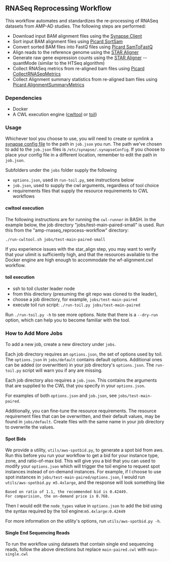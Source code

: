 ## RNASeq Reprocessing Workflow
This workflow automates and standardizes the re-processing of RNASeq datasets from AMP-AD studies. The following steps are performed:

* Download input BAM alignment files using the [Synapse Client](https://python-docs.synapse.org//build/html/CommandLineClient.html)
* Sort input BAM alignment files using [Picard SortSam](https://broadinstitute.github.io/picard/command-line-overview.html#SortSam)
* Convert sorted BAM files into FastQ files using [Picard SamToFastQ](https://broadinstitute.github.io/picard/command-line-overview.html#SamToFastq)
* Align reads to the reference genome using the [STAR Aligner](https://github.com/alexdobin/STAR)
* Generate raw gene expression counts using the [STAR Aligner](https://github.com/alexdobin/STAR) --quantMode (similar to the HTSeq algorithm)
* Collect RNASeq metrics from re-aligned bam files using [Picard CollectRNASeqMetrics](https://broadinstitute.github.io/picard/command-line-overview.html#CollectRnaSeqMetrics)
* Collect Alignment summary statistics from re-aligned bam files using [Picard AlignmentSummaryMetrics](https://broadinstitute.github.io/picard/command-line-overview.html#CollectAlignmentSummaryMetrics)

### Dependencies 
* Docker
* A CWL execution engine ([cwltool](https://github.com/common-workflow-language/cwltool) or [toil](https://toil.readthedocs.io/en/latest/))

### Usage
Whichever tool you choose to use, you will need to create or symlink a 
[synapse config file](https://docs.synapse.org/articles/client_configuration.html#customize-the-synapse-configuration-file)
to the path in `job.json` you run. The path we've chosen to add to the
`job.json` files is `/etc/synapse/.synapseConfig`. If you choose to place your
config file in a different location, remember to edit the path in `job.json`.

Subfolders under the `jobs` folder supply the following
* `options.json`, used in `run-toil.py`, see instructions below
* `job.json`, used to supply the cwl arguments, regardless of tool choice
* requirements files that supply the resource requirements to CWL workflows

#### cwltool execution
The following instructions are for running the `cwl-runner` in BASH. In the
example below, the job directory "jobs/test-main-paired-small" is used. Run this
from the "amp-rnaseq_reprocess-workflow" directory:

```bash
./run-cwltool.sh jobs/test-main-paired-small
```

If you experience issues with the star_align step, you may want to verify that
your ulimit is sufficiently high, and that the resources available to the 
Docker engine are high enough to accommodate the wf-alignment.cwl workflow.

#### toil execution 

- ssh to toil cluster leader node
- from this directory (presuming the git repo was cloned to the leader),
- choose a job directory, for example, `jobs/test-main-paired`
- execute toil run script: `./run-toil.py jobs/test-main-paired`

Run `./run-toil.py -h` to see more options. Note that there is a `--dry-run`
option, which can help you to become familiar with the tool.

### How to Add More Jobs
To add a new job, create a new directory under `jobs`.

Each job directory requires an `options.json`, the set of options used by toil.
The `options.json` in `jobs/default` contains default options. Additional ones
can be added (or overwritten) in your job directory's `options.json`. The
`run-toil.py` script will warn you if any are missing.

Each job directory also requires a `job.json`. This contains the arguments that
are supplied to the CWL that you specify in your `options.json`.

For examples of both `options.json` and `job.json`, see `jobs/test-main-paired`.

Additionally, you can fine-tune the resource requirements. The resource 
requirement files that can be overwritten, and their default values, may be
found in `jobs/default`. Create files with the same name in your job directory
to overwrite the values.

#### Spot Bids
We provide a utility, `utils/aws-spotbid.py`, to generate a spot bid from aws.
Run this before you run your workflow to get a bid for your instance type, zone,
and ratio-of-max bid. This will give you a bid that you can used to modify your
`options.json` which will trigger the toil engine to request spot instances
instead of on-demand instances. For example, if I choose to use spot instances
in `jobs/test-main-paired/options.json`, I would run
`utils/aws-spotbid.py m5.4xlarge`, and the response will look something like

```
Based on ratio of 1.1, the recommended bid is 0.42449.
For comparision, the on-demand price is 0.768.
```

Then I would edit the `node_types` value in `options.json` to add the bid using
the syntax required by the toil engine:`m5.4xlarge:0.42449`

For more information on the utility's options, run  `utils/aws-spotbid.py -h`.

#### Single End Sequencing Reads

To run the workflow using datasets that contain single end sequencing reads, follow the above directions but replace `main-paired.cwl` with `main-single.cwl`

